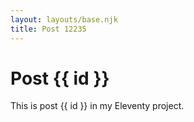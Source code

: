 ```yaml
---
layout: layouts/base.njk
title: Post 12235
---
```


# Post {{ id }}

This is post {{ id }} in my Eleventy project.
